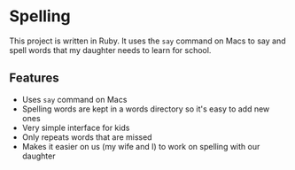 # Spelling

This project is written in Ruby. It uses the `say` command on
Macs to say and spell words that my daughter needs to learn
for school.

## Features

- Uses `say` command on Macs
- Spelling words are kept in a words directory so it's easy to add new ones
- Very simple interface for kids
- Only repeats words that are missed
- Makes it easier on us (my wife and I) to work on spelling with our daughter
